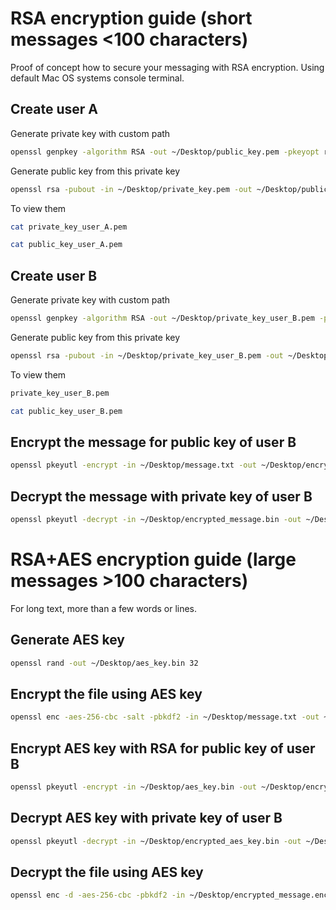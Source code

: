 # RSA encryption guide (short messages <100 characters)

Proof of concept how to secure your messaging with RSA encryption. Using default Mac OS systems console terminal.

## Create user A

Generate private key with custom path

```bash
openssl genpkey -algorithm RSA -out ~/Desktop/public_key.pem -pkeyopt rsa_keygen_bits:4096
```

Generate public key from this private key

```bash
openssl rsa -pubout -in ~/Desktop/private_key.pem -out ~/Desktop/public_key.pem
```

To view them
```bash
cat private_key_user_A.pem
```
```bash
cat public_key_user_A.pem
```

## Create user B

Generate private key with custom path

```bash
openssl genpkey -algorithm RSA -out ~/Desktop/private_key_user_B.pem -pkeyopt rsa_keygen_bits:4096
```

Generate public key from this private key

```bash
openssl rsa -pubout -in ~/Desktop/private_key_user_B.pem -out ~/Desktop/public_key_user_B.pem
```

To view them
```bash
private_key_user_B.pem
```
```bash
cat public_key_user_B.pem
```

## Encrypt the message for public key of user B

```bash
openssl pkeyutl -encrypt -in ~/Desktop/message.txt -out ~/Desktop/encrypted_message.bin -inkey ~/Desktop/public_key_user_B.pem -pubin
```

## Decrypt the message with private key of user B

```bash
openssl pkeyutl -decrypt -in ~/Desktop/encrypted_message.bin -out ~/Desktop/decrypted_message.txt -inkey ~/Desktop/private_key_user_B.pem
```

# RSA+AES encryption guide (large messages >100 characters)

For long text, more than a few words or lines.

## Generate AES key

```bash
openssl rand -out ~/Desktop/aes_key.bin 32
```

## Encrypt the file using AES key

```bash
openssl enc -aes-256-cbc -salt -pbkdf2 -in ~/Desktop/message.txt -out ~/Desktop/encrypted_message.enc -pass file:/Users/admin/Desktop/aes_key.bin
```

## Encrypt AES key with RSA for public key of user B

```bash
openssl pkeyutl -encrypt -in ~/Desktop/aes_key.bin -out ~/Desktop/encrypted_aes_key.bin -inkey ~/Desktop/public_key_user_B.pem -pubin
```

## Decrypt AES key with private key of user B

```bash
openssl pkeyutl -decrypt -in ~/Desktop/encrypted_aes_key.bin -out ~/Desktop/decrypted_aes_key.bin -inkey ~/Desktop/private_key_user_B.pem
```

## Decrypt the file using AES key

```bash
openssl enc -d -aes-256-cbc -pbkdf2 -in ~/Desktop/encrypted_message.enc -out ~/Desktop/decrypted_message.txt -pass file:/Users/admin/Desktop/decrypted_aes_key.bin
```